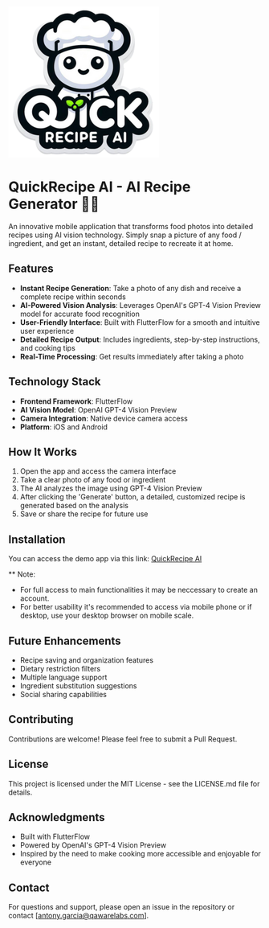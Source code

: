![This is an alt text.](/images/QuickRecipe%20AI%20Logo.png "QuickRecipe AI Application logo")
# QuickRecipe AI - AI Recipe Generator 🍳📸

An innovative mobile application that transforms food photos into detailed recipes using AI vision technology. Simply snap a picture of any food / ingredient, and get an instant, detailed recipe to recreate it at home.

## Features

- **Instant Recipe Generation**: Take a photo of any dish and receive a complete recipe within seconds
- **AI-Powered Vision Analysis**: Leverages OpenAI's GPT-4 Vision Preview model for accurate food recognition
- **User-Friendly Interface**: Built with FlutterFlow for a smooth and intuitive user experience
- **Detailed Recipe Output**: Includes ingredients, step-by-step instructions, and cooking tips
- **Real-Time Processing**: Get results immediately after taking a photo

## Technology Stack

- **Frontend Framework**: FlutterFlow
- **AI Vision Model**: OpenAI GPT-4 Vision Preview
- **Camera Integration**: Native device camera access
- **Platform**: iOS and Android

## How It Works

1. Open the app and access the camera interface
2. Take a clear photo of any food or ingredient
3. The AI analyzes the image using GPT-4 Vision Preview
4. After clicking the 'Generate' button, a detailed, customized recipe is generated based on the analysis
5. Save or share the recipe for future use

## Installation

You can access the demo app via this link: [QuickRecipe AI](https://quick-recipe-a-i-oc02bb.flutterflow.app/)

** Note: 
* For full access to main functionalities it may be neccessary to create an account.
* For better usability it's recommended to access via mobile phone or if desktop, use your desktop browser on mobile scale.
  
## Future Enhancements

- Recipe saving and organization features
- Dietary restriction filters
- Multiple language support
- Ingredient substitution suggestions
- Social sharing capabilities

## Contributing

Contributions are welcome! Please feel free to submit a Pull Request.

## License

This project is licensed under the MIT License - see the LICENSE.md file for details.

## Acknowledgments

- Built with FlutterFlow
- Powered by OpenAI's GPT-4 Vision Preview
- Inspired by the need to make cooking more accessible and enjoyable for everyone

## Contact

For questions and support, please open an issue in the repository or contact [antony.garcia@qawarelabs.com].

